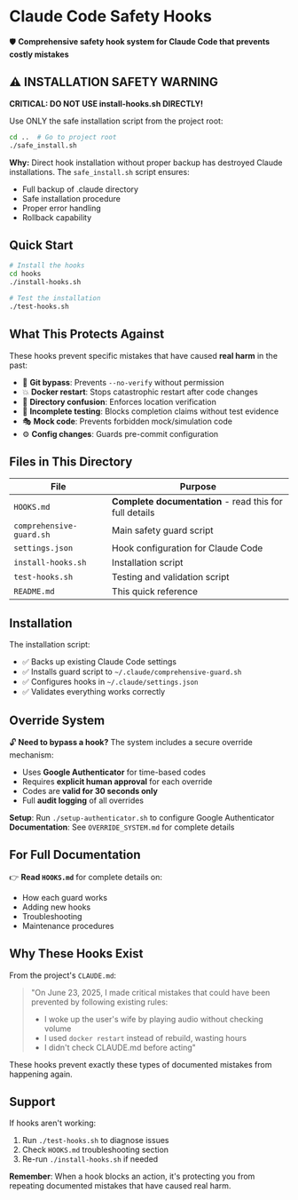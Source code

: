 # Claude Code Safety Hooks

🛡️ **Comprehensive safety hook system for Claude Code that prevents costly mistakes**

## ⚠️ INSTALLATION SAFETY WARNING

**CRITICAL: DO NOT USE install-hooks.sh DIRECTLY!**

Use ONLY the safe installation script from the project root:
```bash
cd ..  # Go to project root
./safe_install.sh
```

**Why:** Direct hook installation without proper backup has destroyed Claude installations. The `safe_install.sh` script ensures:
- Full backup of .claude directory
- Safe installation procedure
- Proper error handling
- Rollback capability

## Quick Start

```bash
# Install the hooks
cd hooks
./install-hooks.sh

# Test the installation
./test-hooks.sh
```

## What This Protects Against

These hooks prevent specific mistakes that have caused **real harm** in the past:

- 🚨 **Git bypass**: Prevents `--no-verify` without permission
- 💥 **Docker restart**: Stops catastrophic restart after code changes
- 📍 **Directory confusion**: Enforces location verification
- 🧪 **Incomplete testing**: Blocks completion claims without test evidence
- 🎭 **Mock code**: Prevents forbidden mock/simulation code
- ⚙️ **Config changes**: Guards pre-commit configuration

## Files in This Directory

| File | Purpose |
|------|---------|
| `HOOKS.md` | **Complete documentation** - read this for full details |
| `comprehensive-guard.sh` | Main safety guard script |
| `settings.json` | Hook configuration for Claude Code |
| `install-hooks.sh` | Installation script |
| `test-hooks.sh` | Testing and validation script |
| `README.md` | This quick reference |

## Installation

The installation script:

- ✅ Backs up existing Claude Code settings
- ✅ Installs guard script to `~/.claude/comprehensive-guard.sh`
- ✅ Configures hooks in `~/.claude/settings.json`
- ✅ Validates everything works correctly

## Override System

🔓 **Need to bypass a hook?** The system includes a secure override mechanism:

- Uses **Google Authenticator** for time-based codes
- Requires **explicit human approval** for each override
- Codes are **valid for 30 seconds only**
- Full **audit logging** of all overrides

**Setup**: Run `./setup-authenticator.sh` to configure Google Authenticator
**Documentation**: See `OVERRIDE_SYSTEM.md` for complete details

## For Full Documentation

👉 **Read `HOOKS.md`** for complete details on:

- How each guard works
- Adding new hooks
- Troubleshooting
- Maintenance procedures

## Why These Hooks Exist

From the project's `CLAUDE.md`:

> "On June 23, 2025, I made critical mistakes that could have been prevented by following existing rules:
>
> - I woke up the user's wife by playing audio without checking volume
> - I used `docker restart` instead of rebuild, wasting hours
> - I didn't check CLAUDE.md before acting"

These hooks prevent exactly these types of documented mistakes from happening again.

## Support

If hooks aren't working:

1. Run `./test-hooks.sh` to diagnose issues
2. Check `HOOKS.md` troubleshooting section
3. Re-run `./install-hooks.sh` if needed

**Remember**: When a hook blocks an action, it's protecting you from repeating documented mistakes that have caused real harm.
